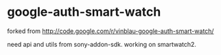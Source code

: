 google-auth-smart-watch
=======================

forked from http://code.google.com/r/vinblau-google-auth-smart-watch/

need api and utils from sony-addon-sdk. working on smartwatch2.
